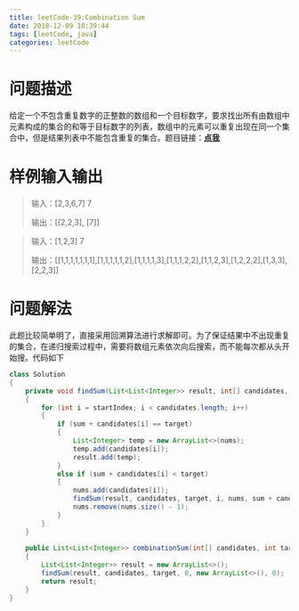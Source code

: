 ```yaml
---
title: leetCode-39:Combination Sum
date: 2018-12-09 10:39:44
tags: [leetCode, java]
categories: leetCode
---
```


# 问题描述

给定一个不包含重复数字的正整数的数组和一个目标数字，要求找出所有由数组中元素构成的集合的和等于目标数字的列表，数组中的元素可以重复出现在同一个集合中，但是结果列表中不能包含重复的集合。题目链接：**[点我](https://leetcode.com/problems/combination-sum/)**

<!-- more -->

# 样例输入输出

> 输入：[2,3,6,7]     7
>
> 输出：[[2,2,3], [7]]

> 输入：[1,2,3]       7
>
> 输出：[[1,1,1,1,1,1,1],[1,1,1,1,1,2],[1,1,1,1,3],[1,1,1,2,2],[1,1,2,3],[1,2,2,2],[1,3,3],[2,2,3]]

# 问题解法

此题比较简单明了，直接采用回溯算法进行求解即可。为了保证结果中不出现重复的集合，在递归搜索过程中，需要将数组元素依次向后搜索，而不能每次都从头开始搜。代码如下

```java
class Solution 
{
    private void findSum(List<List<Integer>> result, int[] candidates, int target, int startIndex, List<Integer> nums, int sum)
    {
        for (int i = startIndex; i < candidates.length; i++)
        {
            if (sum + candidates[i] == target)
            {
                List<Integer> temp = new ArrayList<>(nums);
                temp.add(candidates[i]);
                result.add(temp);
            }
            else if (sum + candidates[i] < target)
            {
                nums.add(candidates[i]);
                findSum(result, candidates, target, i, nums, sum + candidates[i]);
                nums.remove(nums.size() - 1);
            }
        }
    }
    
    public List<List<Integer>> combinationSum(int[] candidates, int target) 
    {
        List<List<Integer>> result = new ArrayList<>();
        findSum(result, candidates, target, 0, new ArrayList<>(), 0);
        return result;
    }
}
```

